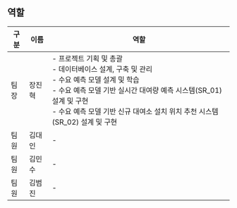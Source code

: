 ## 역할

| 구분 | 이름 | 역할 |
|------|------|------|
| 팀장 | 장진혁 | - 프로젝트 기획 및 총괄<br>- 데이터베이스 설계, 구축 및 관리<br>- 수요 예측 모델 설계 및 학습<br>- 수요 예측 모델 기반 실시간 대여량 예측 시스템(SR_01) 설계 및 구현<br>- 수요 예측 모델 기반 신규 대여소 설치 위치 추천 시스템(SR_02) 설계 및 구현 |
| 팀원 | 김대인 | - |
| 팀원 | 김민수 | - |
| 팀원 | 김범진 | - |
